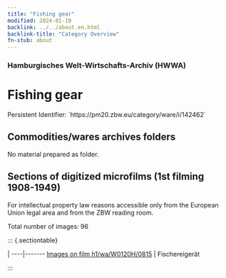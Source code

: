 ```yaml
---
title: "Fishing gear"
modified: 2024-01-19
backlink: ../../about.en.html
backlink-title: "Category Overview"
fn-stub: about
---
```


### Hamburgisches Welt-Wirtschafts-Archiv (HWWA)

# Fishing gear

<div class="hint">Persistent Identifier: `https://pm20.zbw.eu/category/ware/i/142462`</div>







## Commodities/wares archives folders





No material prepared as folder.



<a id="filmsections" />

## Sections of digitized microfilms (1st filming 1908-1949)

<p>For intellectual property law reasons accessible only from the European Union legal area and from the ZBW reading room.</p>



<p>Total number of images: 96</p>




::: {.sectiontable}

 | 
----|-------
<a class="btn" href="https://pm20.zbw.eu/film/h1/wa/W0120H/0815" rel="nofollow">Images on film h1/wa/W0120H/0815</a> | Fischereigerät


:::
















